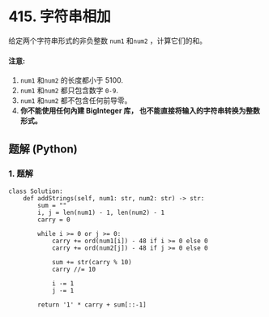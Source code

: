 # 415. 字符串相加
给定两个字符串形式的非负整数 ```num1``` 和```num2``` ，计算它们的和。

#### 注意:
1. ```num1``` 和```num2``` 的长度都小于 5100.
2. ```num1``` 和```num2``` 都只包含数字 ```0-9```.
3. ```num1``` 和```num2``` 都不包含任何前导零。
4. **你不能使用任何內建 BigInteger 库， 也不能直接将输入的字符串转换为整数形式。**

## 题解 (Python)

### 1. 题解
```Python3
class Solution:
    def addStrings(self, num1: str, num2: str) -> str:
        sum = ""
        i, j = len(num1) - 1, len(num2) - 1
        carry = 0

        while i >= 0 or j >= 0:
            carry += ord(num1[i]) - 48 if i >= 0 else 0
            carry += ord(num2[j]) - 48 if j >= 0 else 0

            sum += str(carry % 10)
            carry //= 10

            i -= 1
            j -= 1

        return '1' * carry + sum[::-1]
```
